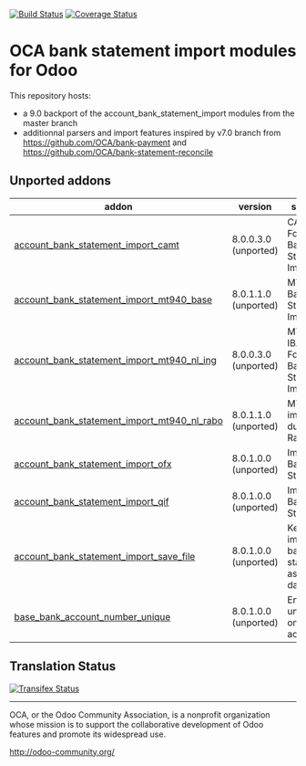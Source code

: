 [![Build Status](https://travis-ci.org/OCA/bank-statement-import.svg?branch=9.0)](https://travis-ci.org/OCA/bank-statement-import)
[![Coverage Status](https://coveralls.io/repos/OCA/bank-statement-import/badge.svg?branch=9.0)](https://coveralls.io/r/OCA/bank-statement-import?branch=9.0)

OCA bank statement import modules for Odoo
==========================================

This repository hosts:
* a 9.0 backport of the account_bank_statement_import modules from the master branch
* additionnal parsers and import features inspired by v7.0 branch from https://github.com/OCA/bank-payment and https://github.com/OCA/bank-statement-reconcile

[//]: # (addons)
Unported addons
---------------
addon | version | summary
--- | --- | ---
[account_bank_statement_import_camt](account_bank_statement_import_camt/) | 8.0.0.3.0 (unported) | CAMT Format Bank Statements Import
[account_bank_statement_import_mt940_base](account_bank_statement_import_mt940_base/) | 8.0.1.1.0 (unported) | MT940 Bank Statements Import
[account_bank_statement_import_mt940_nl_ing](account_bank_statement_import_mt940_nl_ing/) | 8.0.0.3.0 (unported) | MT940 IBAN ING Format Bank Statements Import
[account_bank_statement_import_mt940_nl_rabo](account_bank_statement_import_mt940_nl_rabo/) | 8.0.1.1.0 (unported) | MT940 import for dutch Rabobank
[account_bank_statement_import_ofx](account_bank_statement_import_ofx/) | 8.0.1.0.0 (unported) | Import OFX Bank Statement
[account_bank_statement_import_qif](account_bank_statement_import_qif/) | 8.0.1.0.0 (unported) | Import QIF Bank Statement
[account_bank_statement_import_save_file](account_bank_statement_import_save_file/) | 8.0.1.0.0 (unported) | Keep imported bank statements as raw data
[base_bank_account_number_unique](base_bank_account_number_unique/) | 8.0.1.0.0 (unported) | Enforce uniqueness on bank accounts

[//]: # (end addons)

Translation Status
------------------
[![Transifex Status](https://www.transifex.com/projects/p/OCA-bank-statement-import-9-0/chart/image_png)](https://www.transifex.com/projects/p/OCA-bank-statement-import-9-0)

----

OCA, or the Odoo Community Association, is a nonprofit organization whose 
mission is to support the collaborative development of Odoo features and 
promote its widespread use.

http://odoo-community.org/
